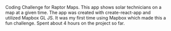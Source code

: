 Coding Challenge for Raptor Maps. This app shows solar technicians on a map at a given time. The app was created with create-react-app and utilized Mapbox GL JS. It was my first time using Mapbox which made this a fun challenge. Spent about 4 hours on the project so far. 


